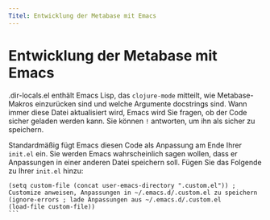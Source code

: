 ```yaml
---
Titel: Entwicklung der Metabase mit Emacs
---
```



# Entwicklung der Metabase mit Emacs


.dir-locals.el enthält Emacs Lisp, das `clojure-mode` mitteilt, wie Metabase-Makros einzurücken sind und welche Argumente docstrings sind. Wann immer diese Datei aktualisiert wird,
Emacs wird Sie fragen, ob der Code sicher geladen werden kann. Sie können `!` antworten, um ihn als sicher zu speichern.


Standardmäßig fügt Emacs diesen Code als Anpassung am Ende Ihrer `init.el` ein.
Sie werden Emacs wahrscheinlich sagen wollen, dass er Anpassungen in einer anderen Datei speichern soll. Fügen Sie das Folgende zu Ihrer `init.el` hinzu:


````emacs-lisp
(setq custom-file (concat user-emacs-directory ".custom.el")) ; Customize anweisen, Anpassungen in ~/.emacs.d/.custom.el zu speichern
(ignore-errors ; lade Anpassungen aus ~/.emacs.d/.custom.el
(load-file custom-file))
```

